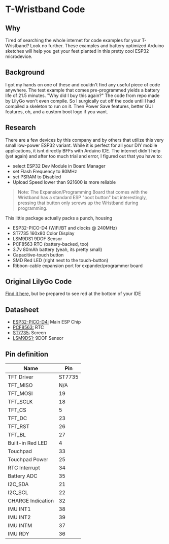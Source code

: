 # T-Wristband Code

## Why

Tired of searching the whole internet for code examples for your T-Wristband? Look no further. These examples and battery optimized Arduino sketches will help you get your feet planted in this pretty cool ESP32 microdevice.


## Background

I got my hands on one of these and couldn't find any useful piece of code anywhere. The test example that comes pre-programmed yields a battery life of 21.5 minutes. "Why did I buy this again?" The code from repo made by LilyGo won't even compile. So I surgically cut off the code until I had compiled a skeleton to run on it. Then Power Save features, better GUI features, oh, and a custom boot logo if you want.


## Research

There are a few devices by this company and by others that utilize this very small low-power ESP32 variant. While it is perfect for all your DIY mobile applications, it isnt directly BFFs with Arduino IDE. The internet didn't help (yet again) and after too much trial and error, I figured out that you have to:
+ select ESP32 Dev Module in Board Manager
+ set Flash Frequency to 80MHz
+ set PSRAM to Disabled
+ Upload Speed lower than 921600 is more reliable
> Note: The Expansion/Programming Board that comes with the Wristband has a standard ESP "boot button" but interestingly, pressing that button only screws up the Wristband during programming.

This little package actually packs a punch, housing
+ ESP32-PICO-D4 (WiFi/BT and clocks @ 240MHz) 
+ ST7735 160x80 Color Display
+ LSM9DS1 9DOF Sensor
+ PCF8563 RTC (battery-backed, too)
+ 3.7v 80mAh battery (yeah, its pretty small)
+ Capacitive-touch button
+ SMD Red LED (right next to the touch-button)
+ Ribbon-cable expansion port for expander/programmer board

## Original LilyGo Code

[Find it here,](https://github.com/Xinyuan-LilyGO/LilyGo-T-Wristband) but be prepared to see red at the bottom of your IDE

## Datasheet

- [ESP32-PICO-D4:](https://www.espressif.com/sites/default/files/documentation/esp32-pico-d4_datasheet_en.pdf) Main ESP Chip
- [PCF8563:](https://www.nxp.com/docs/en/data-sheet/PCF8563.pdf) RTC
- [ST7735:](http://www.displayfuture.com/Display/datasheet/controller/ST7735.pdf) Screen
- [LSM9DS1:](https://www.st.com/resource/en/datasheet/lsm9ds1.pdf) 9DOF Sensor


## Pin definition

| Name              | Pin    |
| ----------------- | ------ |
| TFT Driver        | ST7735 |
| TFT_MISO          | N/A    |
| TFT_MOSI          | 19     |
| TFT_SCLK          | 18     |
| TFT_CS            |  5     |
| TFT_DC            | 23     |
| TFT_RST           | 26     |
| TFT_BL            | 27     |
| Built-in Red LED  |  4     |
| Touchpad          | 33     |
| Touchpad Power    | 25     |
| RTC Interrupt     | 34     |
| Battery ADC       | 35     |
| I2C_SDA           | 21     |
| I2C_SCL           | 22     |
| CHARGE Indication | 32     |
| IMU INT1          | 38     |
| IMU INT2          | 39     |
| IMU INTM          | 37     |
| IMU RDY           | 36     |
